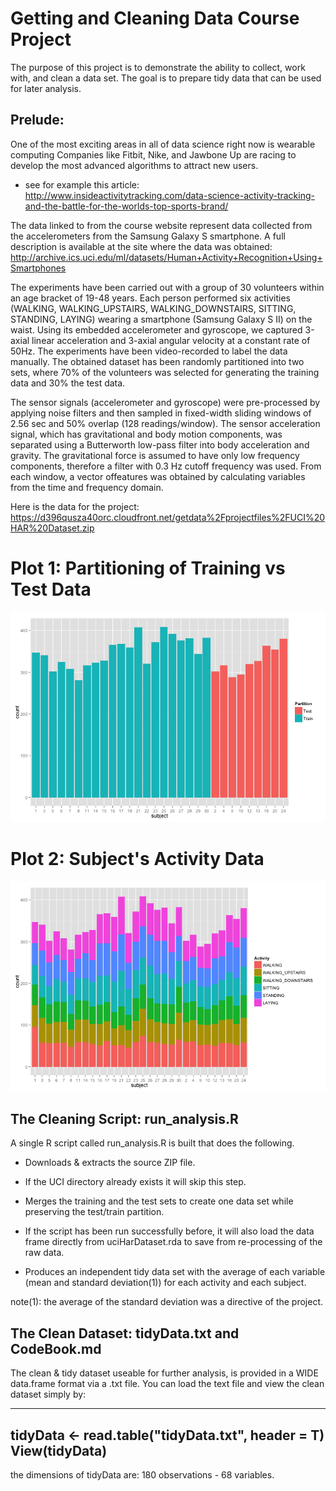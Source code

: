 Getting and Cleaning Data Course Project
========================================

The purpose of this project is to demonstrate the ability to collect, work with, and clean a data set. The goal is to prepare tidy data that can be used for later analysis. 

## Prelude: 
One of the most exciting areas in all of data science right now is wearable computing Companies like Fitbit, Nike, and Jawbone Up are racing to develop the most advanced algorithms to attract new users.
- see for example this article:  
<http://www.insideactivitytracking.com/data-science-activity-tracking-and-the-battle-for-the-worlds-top-sports-brand/>
 
The data linked to from the course website represent data collected from the accelerometers from the Samsung Galaxy S smartphone. A full description is available at the site where the data was obtained:
<http://archive.ics.uci.edu/ml/datasets/Human+Activity+Recognition+Using+Smartphones>

The experiments have been carried out with a group of 30 volunteers within an age bracket of 19-48 years. Each person performed six activities (WALKING, WALKING_UPSTAIRS, WALKING_DOWNSTAIRS, SITTING, STANDING, LAYING) wearing a smartphone (Samsung Galaxy S II) on the waist. Using its embedded accelerometer and gyroscope, we captured 3-axial linear acceleration and 3-axial angular velocity at a constant rate of 50Hz. The experiments have been video-recorded to label the data manually. The obtained dataset has been randomly partitioned into two sets, where 70% of the volunteers was selected for generating the training data and 30% the test data. 

The sensor signals (accelerometer and gyroscope) were pre-processed by applying noise filters and then sampled in fixed-width sliding windows of 2.56 sec and 50% overlap (128 readings/window). The sensor acceleration signal, which has gravitational and body motion components, was separated using a Butterworth low-pass filter into body acceleration and gravity. The gravitational force is assumed to have only low frequency components, therefore a filter with 0.3 Hz cutoff frequency was used. From each window, a vector offeatures was obtained by calculating variables from the time and frequency domain. 

Here is the data for the project: 
  <https://d396qusza40orc.cloudfront.net/getdata%2Fprojectfiles%2FUCI%20HAR%20Dataset.zip>

# Plot 1: Partitioning of Training vs Test Data
![plot of plot1](plot1.png) 

# Plot 2: Subject's Activity Data
![plot of plot2](plot2.png) 

## The Cleaning Script:  run_analysis.R

A single R script called run_analysis.R is built that does the following.
* Downloads & extracts the source ZIP file. 
- If the UCI directory already exists it will skip this step.
* Merges the training and the test sets to create one data set while preserving the test/train partition.
- If the script has been run successfully before, it will also load the data frame directly from uciHarDataset.rda to save from re-processing of the raw data.
* Produces an independent tidy data set with the average of each variable (mean and standard deviation(1)) for each activity and each subject. 

note(1): the average of the standard deviation was a directive of the project.

## The Clean Dataset:  tidyData.txt and CodeBook.md

The clean & tidy dataset useable for further analysis, is provided in a WIDE data.frame format via a .txt file. You can load the text file and view the clean dataset simply by:

---
tidyData <- read.table("tidyData.txt", header = T)
View(tidyData)
---
the dimensions of tidyData are: 180 observations - 68 variables.
